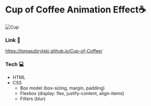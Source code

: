 # Cup of Coffee Animation Effect☕

![Cup](Cup_of_Coffee.gif)
### Link 🔗
https://tomaszbrylski.github.io/Cup-of-Coffee/
### Tech 💻
- HTML
- CSS
  - Box model (box-sizing, margin, padding)
  - Flexbox (display: flex, justify-content, align-items)
  - Filters (blur)
